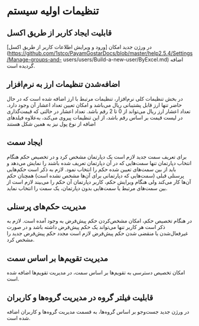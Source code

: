 # تنظیمات اولیه سیستم


 ## قابلیت ایجاد کاربر از طریق اکسل
 در ورژن جدید امکان [ورود و ویرایش اطلاعات کاربر از طریق اکسل](https://github.com/1stco/PayamGostarDocs/blob/master/help2.5.4/Settings/Manage-groups-and- users/users/Build-a-new-user/ByExcel.md) اضافه گردیده است. 
 
 
## اضافه‌شدن تنظیمات ارز به نرم‌افزار

در بخش تنظیمات کلی نرم‌افزار، تنظیمات مرتبط با ارز اضافه شده است که در حال حاضر تنها ارز قابل پشتیبانی ریال می‌باشد و امکان تعیین تعداد اعشار آن وجود دارد.
تعداد اعشار ارز ریال می‌تواند از 0 تا 2 رقم باشد.
تعداد اعشار در حالتی که قیمت‌گذاری در لیست قیمت بر اساس رقم باشد، از این تنظیمات پیروی می‌کند، به‌علاوه فیلدهای اضافه از نوع پول نیز به همین شکل هستند

## ایجاد سمت‌

برای تعریف سمت جدید لازم است یک دپارتمان مشخص کرد و در تخصیص حکم هنگام انتخاب دپارتمان تنها سمت‌هایی که در آن دپارتمان تعریف شده باشند را نمایش می‌دهد و باید از بین سمت‌های تعیین شده حکم را انتخاب نمود. لازم به ذکر است حکم‌هایی پرسنلی قبلی (سمت‌هایی که دپارتمانی برای آن‌ها مشخص نشده است) همچنان حکم آن‌ها کار می‌کند ولی هنگام ویرایش حکم، کاربر دپارتمان آن حکم را می‌بیند لازم است از بین سمت‌های مرتبط یا سمت‌هایی بدون دپارتمان، یک سمت را انتخاب نماید.

## مدیریت حکم‌های پرسنلی

در هنگام تخصیص حکم، امکان مشخص‌کردن حکم پیش‌فرض به وجود آمده است. لازم به ذکر است هر کاربر تنها می‌تواند یک حکم پیش‌فرض داشته باشد و در صورت غیرفعال‌شدن یا منقضی شدن حکم پیش‌فرض لازم است مجدد حکم پیش‌فرض جدید را مشخص کرد.

## مدیریت تقویم‌ها بر اساس سمت

امکان تخصیص دسترسی به تقویم‌ها بر اساس سمت، در مدیریت تقویم‌ها اضافه شده است.


## قابلیت فیلتر گروه در مدیریت گروه‌ها و کاربران

در ورژن جدید جست‌وجو بر اساس گروه‌ها، به قسمت مدیریت گروه‌ها و کاربران اضافه شده است.
